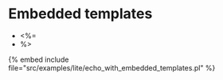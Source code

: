 # Embedded templates


* &lt;%=
* %&gt;

{% embed include file="src/examples/lite/echo_with_embedded_templates.pl" %}



